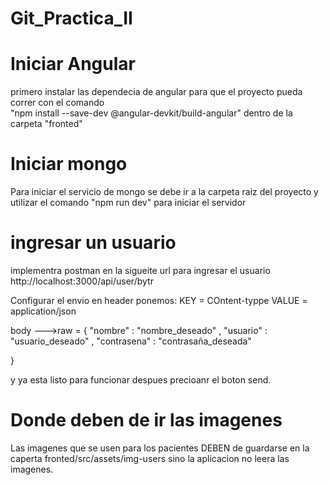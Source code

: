 # Git_Practica_II
# Iniciar Angular
primero instalar las dependecia de angular para que el proyecto pueda correr con el comando  
"npm install --save-dev @angular-devkit/build-angular" dentro de la carpeta "fronted"
# Iniciar mongo 
Para iniciar el servicio de mongo se debe ir a la carpeta raiz del proyecto y utilizar el comando
"npm run dev" para iniciar el servidor  

# ingresar un usuario 
implementra postman en la sigueite url para ingresar el usuario 
http://localhost:3000/api/user/bytr

Configurar el envio 
en header ponemos:
KEY  = COntent-typpe
VALUE = application/json

body --->raw = 
{
    "nombre" :       "nombre_deseado"  ,
    "usuario" :      "usuario_deseado"    ,
    "contrasena" :   "contrasaña_deseada"  
    
}

y ya esta listo para funcionar despues precioanr el boton send.

# Donde deben de ir las imagenes 
Las imagenes que se usen para los pacientes DEBEN de guardarse en la caperta
fronted/src/assets/img-users sino la aplicacion no leera las imagenes.
